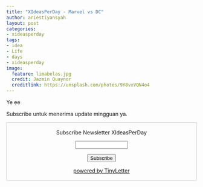 ```yaml
---
title: "XIdeasPerDay - Marvel vs DC"
author: ariestiyansyah
layout: post
categories:
- xideasperday
tags:
- idea
- Life
- days
- xideasperday
image:
  feature: limabelas.jpg
  credit: Jazmin Quaynor
  creditlink: https://unsplash.com/photos/9Y8vxVQN4o4
---
```


Ye ee 

Subscribe untuk menerima update mingguan ya.

 <form style="border:1px solid #ccc;padding:3px;text-align:center;" action="https://tinyletter.com/XIdeasPerDay" method="post" target="popupwindow" onsubmit="window.open('https://tinyletter.com/XIdeasPerDay', 'popupwindow', 'scrollbars=yes,width=800,height=600');return true"><p><label for="tlemail">Subscribe Newsletter XIdeasPerDay</label></p><p><input type="text" style="width:140px" name="email" id="tlemail" /></p><input type="hidden" value="1" name="embed"/><input type="submit" value="Subscribe" /><p><a href="https://tinyletter.com" target="_blank">powered by TinyLetter</a></p></form>
​                  